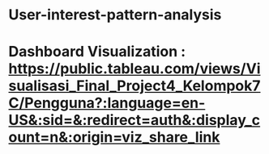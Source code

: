 # User-interest-pattern-analysis
# Dashboard Visualization : https://public.tableau.com/views/Visualisasi_Final_Project4_Kelompok7C/Pengguna?:language=en-US&:sid=&:redirect=auth&:display_count=n&:origin=viz_share_link
